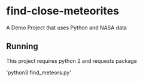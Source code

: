 # find-close-meteorites
A Demo Project that uses Python and NASA data

## Running

This project requires python 2 and requests package

'python3 find_meteors.py'
